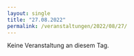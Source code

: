 ```yaml
---
layout: single
title: "27.08.2022"
permalink: /veranstaltungen/2022/08/27/
---
```


Keine Veranstaltung an diesem Tag.
